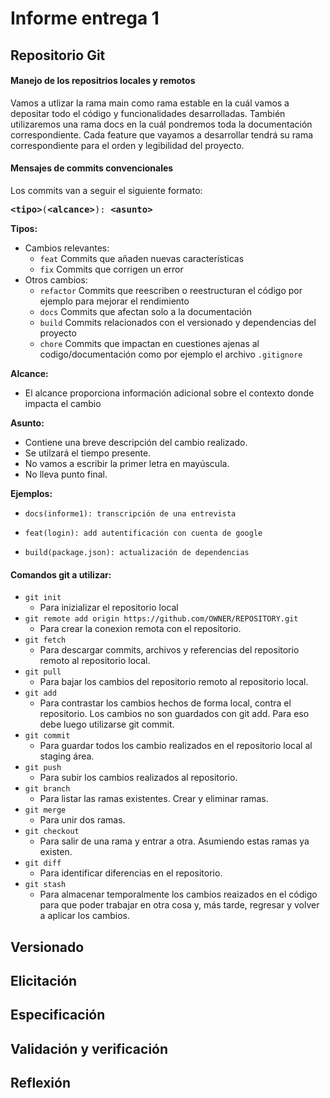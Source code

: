 # Informe entrega 1

## Repositorio Git

#### Manejo de los repositrios locales y remotos

Vamos a utlizar la rama main como rama estable en la cuál vamos a depositar todo el código y funcionalidades desarrolladas.
También utilizaremos una rama docs en la cuál pondremos toda la documentación correspondiente. Cada feature que vayamos a desarrollar tendrá su rama correspondiente para el orden y legibilidad del proyecto.

#### Mensajes de commits convencionales

Los commits van a seguir el siguiente formato:

<pre>
<b><a>&lt;tipo&gt;</a></b></font>(<b><a>&lt;alcance&gt;</a></b>): <b><a>&lt;asunto&gt;</a></b>
</pre>

**Tipos:**

-   Cambios relevantes:
    -   `feat` Commits que añaden nuevas características
    -   `fix` Commits que corrigen un error
-   Otros cambios:
    -   `refactor` Commits que reescriben o reestructuran el código por ejemplo para mejorar el rendimiento
    -   `docs` Commits que afectan solo a la documentación
    -   `build` Commits relacionados con el versionado y dependencias del proyecto
    -   `chore` Commits que impactan en cuestiones ajenas al codigo/documentación como por ejemplo el archivo `.gitignore`

**Alcance:**

-   El alcance proporciona información adicional sobre el contexto donde impacta el cambio

**Asunto:**

-   Contiene una breve descripción del cambio realizado.
-   Se utilzará el tiempo presente.
-   No vamos a escribir la primer letra en mayúscula.
-   No lleva punto final.

**Ejemplos:**

-   ```
    docs(informe1): transcripción de una entrevista
    ```
-   ```
    feat(login): add autentificación con cuenta de google
    ```
-   ```
    build(package.json): actualización de dependencias
    ```

#### Comandos git a utilizar:

* `git init` 
	* Para inizializar el repositorio local
* `git remote add origin https://github.com/OWNER/REPOSITORY.git`
    * Para crear la conexion remota con el repositorio.
* `git fetch`
    * Para descargar commits, archivos y referencias del repositorio remoto al repositorio local.
* `git pull`
	* Para bajar los cambios del repositorio remoto al repositorio local.
* `git add` 
	* Para contrastar los cambios hechos de forma local, contra el repositorio. Los cambios no son guardados con git add. Para eso debe luego utilizarse git commit.
* `git commit`
	* Para guardar todos los cambio realizados en el repositorio local al staging área.
* `git push`
	* Para subir los cambios realizados al repositorio.
* `git branch`
	* Para listar las ramas existentes. Crear y eliminar ramas.
* `git merge`
	*  Para unir dos ramas.
* `git checkout`
	* Para salir de una rama y entrar a otra. Asumiendo estas ramas ya existen.
* `git diff`
	* Para identificar diferencias en el repositorio.
* `git stash`
	* Para almacenar temporalmente los cambios reaizados en el código para que poder trabajar en otra cosa y, más tarde, regresar y volver a aplicar los cambios.

## Versionado

## Elicitación

## Especificación

## Validación y verificación

## Reflexión
